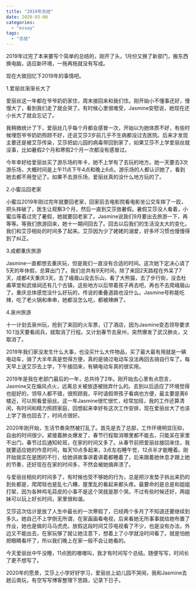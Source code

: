 ```yaml
---
title: "2019年总结"
date: 2020-03-06
categories: 
  - "essay"
tags: 
  - "总结"
---
```


2019年过完了本来要写个简单的总结的，刚开了头，1月份又换了新部门，搬东西换电脑，适应新环境，一拖再拖就没有写成。

现在大致回忆下2019年的事情吧。

1.爱丽丝渐渐长大了

爱丽丝这一年都在爷爷奶奶家住，周末接回来和我们住。刚开始小不懂事还好，慢慢大了，看到我们走了就会哭了。有时候心里很难受，Jasmine安慰说，她现在还小长大了就会忘记了。

我稍微统计了下，爱丽丝几乎每个月都会感冒一次，开始以为她体质不好，有些时候埋怨爷爷奶奶照顾不好，还说艾莎3岁前几乎不生病都没过去医院。后来才发现主要还是被艾莎传染，艾莎把幼儿园的病毒带回到家了，如果艾莎不上学爱丽丝就没事，比如暑假2个月和寒假2个月一次都没有感冒过。

今年幸好给爱丽丝买了游乐场的年卡，她不上学有了去玩的地方。她一天要去3次游乐场，大概时间是上午11点下午4点和晚上6点。游乐场的人都认识她了，看到她去都不用登记了。如果不去游乐场，爱丽丝真的没什么地方玩的了。

2.小蜜瓜回老家

小蜜瓜2019年刚过完年就要回老家，回家前去电影院看电影坐公交车摔了一跤，把头摔破了，医生让观察3个月，然后一直到艾莎放暑假。暑假艾莎没人看着，小蜜瓜等着过完了暑假，她就要回老家了。Jasmine说我们9月要出去旅游一下，再等等。等我们旅游回来，她十一期间回去了。回去以后我们的生活没太大的变化，我们和艾莎相处的时间多了起来。艾莎因为少了姥姥的溺爱，好多坏习惯也慢慢得到了纠正。

3.成都重庆旅游

Jasmine一直都想去重庆玩，但是我们一直没有合适的时间。这次她下定决心请了5天的年休假，总算出门了。我们总共有9天时间，除了来回2天路程在外呆了7天，成都4天重庆3天。去了峨眉山没去乐山，看了大熊猫，去了步行街，没去杜甫草堂和武侯祠还有几个古镇，这些地方以后带着孩子再去吧，再也不去爬峨眉山了。重庆总体感觉没什么好玩的，传说的重叠道路也没什么。Jasmine号称能吃辣，吃了老火锅和串串，她都没怎么吃，都被辣麻了。

4.泉州旅游

十一计划去泉州玩，抢到了来回的火车票，订了酒店，因为Jasmine变态领导要求10.1当天要看阅兵，就取消了行程。又计划春节去泉州，突然爆发了武汉肺炎，又取消了。

2019年我们家没发生什么大事，也没买什么大件物品，买了最大最有用就是一辆电动车，骑了大半年真是觉得方便，真的是骑过电动车没法再回去骑自行车了。每天早上送艾莎去上学，下午接回来，有辆电动车真的很实用。

2019年是我在老部门最后的一年，总共待了2年。刚开始去心里有点怨言，Jasmine又在煽风点火，远离总关被放逐被抛弃什么的。去到以后适应了环境觉得也挺好的，领导人都不错，很照顾我，平时请假带孩子看病也方便，最主要是离6楼近，可以照看爱丽丝。这一年Jasmine很忙很忙，经常加班，我的工作还算清闲，有时间和精力照顾家庭，回想起来幸好有这次工作安排，现在爱丽丝大了也该上学了我也回去了，时间点很好。

2020年刚开始，生活节奏突然被打乱了。首先是去了总部，工作环境明显压抑，自由的时间很少。紧接着肺炎爆发了，春节行程取消哪里都不能去，只能呆在家里不出门。春节过后通知轮班，在家的时间又多了。从春节前把爱丽丝接回来住，我就要适应她的作息时间，每天10点多起来，3点左右睡午觉，12点半才能睡着。刚开始我实在是困的不行，给她讲故事讲着讲着都睡着了，后来跟着她休息才跟上她的节奏，还好现在在家的时间多，不然会被她搞奔溃了。

与爱丽丝相处的时间多了，有时候也受不够她的行为，总是把沙发垫子拆出来扔的到处都是，爬爬毯也是乱七八糟，屋里乱的看起来都头疼。最要命的是总是和姐姐打架，因为各种鸡毛蒜皮的小事不是这个哭就是那个哭。不过有些时候还好，两姐妹可以玩上好长时间，家里很和谐。

艾莎这次估计是放了人生中最长的一次寒假了，已经两个多月了不知道还要继续到多久。她自己不上学倒无所谓，在家画画看电视，后来看她无所事事就给她布置了作业，她也是做的马马虎虎。放假这段时间艾莎电视看了不少，也是没有办法，外边又不能出去，在家玩够了就让她注意下，想着上了小学就没时间看了。就是怕她把眼睛看坏了，所以我们晚上在家一般不会让她看的。

今天爱丽丝中午没睡，11点困的嗷嗷叫，我才有时间写个总结。随便写写，时间长了更不想写了。

2020年的愿景，艾莎上小学好好学习，爱丽丝上幼儿园不哭闹，我和Jasmine去趟云南玩，有空写写博客整理下思路，记录下日子。
